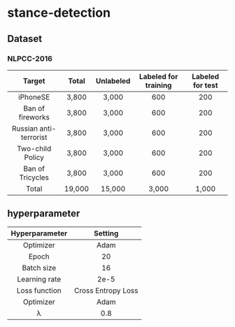 # stance-detection



## Dataset

### NLPCC-2016

|         Target         | Total  | Unlabeled | Labeled for training | Labeled for test |
| :--------------------: | :----: | :-------: | :------------------: | :--------------: |
|        iPhoneSE        | 3,800  |   3,000   |         600          |       200        |
|    Ban of fireworks    | 3,800  |   3,000   |         600          |       200        |
| Russian anti-terrorist | 3,800  |   3,000   |         600          |       200        |
|    Two-child Policy    | 3,800  |   3,000   |         600          |       200        |
|    Ban of Tricycles    | 3,800  |   3,000   |         600          |       200        |
|         Total          | 19,000 |  15,000   |        3,000         |      1,000       |



## hyperparameter

| Hyperparameter |      Setting       |
| :------------: | :----------------: |
|   Optimizer    |        Adam        |
|     Epoch      |         20         |
|   Batch size   |         16         |
| Learning rate  |        2e-5        |
| Loss function  | Cross Entropy Loss |
|   Optimizer    |        Adam        |
|       λ        |        0.8         |
